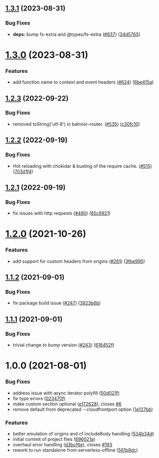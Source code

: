 ## [1.3.1](https://github.com/evolv-ai/serverless-offline-edge-lambda/compare/1.3.0...1.3.1) (2023-08-31)


### Bug Fixes

* **deps:** bump fs-extra and @types/fs-extra ([#637](https://github.com/evolv-ai/serverless-offline-edge-lambda/issues/637)) ([34d5765](https://github.com/evolv-ai/serverless-offline-edge-lambda/commit/34d57650f92ea282683189e5053d2b9240ba14a9))

# [1.3.0](https://github.com/evolv-ai/serverless-offline-edge-lambda/compare/1.2.3...1.3.0) (2023-08-31)


### Features

* add function name to context and event headers ([#624](https://github.com/evolv-ai/serverless-offline-edge-lambda/issues/624)) ([6be415a](https://github.com/evolv-ai/serverless-offline-edge-lambda/commit/6be415a3146f0ff13719b22f000e4eabe17b5586))

## [1.2.3](https://github.com/evolv-ai/serverless-offline-edge-lambda/compare/1.2.2...1.2.3) (2022-09-22)


### Bug Fixes

* removed toString('utf-8') in bahvior-router. ([#535](https://github.com/evolv-ai/serverless-offline-edge-lambda/issues/535)) ([c30fc10](https://github.com/evolv-ai/serverless-offline-edge-lambda/commit/c30fc1091f9b2879eea2a211ddef684ad2113fbc))

## [1.2.2](https://github.com/evolv-ai/serverless-offline-edge-lambda/compare/1.2.1...1.2.2) (2022-09-19)


### Bug Fixes

* Hot reloading with chokidar & busting of the require cache. ([#515](https://github.com/evolv-ai/serverless-offline-edge-lambda/issues/515)) ([703d1f4](https://github.com/evolv-ai/serverless-offline-edge-lambda/commit/703d1f4fe2f0cf4365425108be55d0c1cb17acff))

## [1.2.1](https://github.com/evolv-ai/serverless-offline-edge-lambda/compare/1.2.0...1.2.1) (2022-09-19)


### Bug Fixes

* fix issues with http requests ([#480](https://github.com/evolv-ai/serverless-offline-edge-lambda/issues/480)) ([85c8921](https://github.com/evolv-ai/serverless-offline-edge-lambda/commit/85c8921bd83bb039a5c4ac3ef1c8ab00349e3434))

# [1.2.0](https://github.com/evolv-ai/serverless-offline-edge-lambda/compare/1.1.2...1.2.0) (2021-10-26)


### Features

* add support for custom headers from origins ([#261](https://github.com/evolv-ai/serverless-offline-edge-lambda/issues/261)) ([3fbe995](https://github.com/evolv-ai/serverless-offline-edge-lambda/commit/3fbe9959c8a057b7b7d0d2f7361e42a211eedfd1))

## [1.1.2](https://github.com/evolv-ai/serverless-offline-edge-lambda/compare/1.1.1...1.1.2) (2021-09-01)


### Bug Fixes

* fix package build issue ([#247](https://github.com/evolv-ai/serverless-offline-edge-lambda/issues/247)) ([3923b6b](https://github.com/evolv-ai/serverless-offline-edge-lambda/commit/3923b6b8f082a18280159427bf795b6abe69aba9))

## [1.1.1](https://github.com/evolv-ai/serverless-offline-edge-lambda/compare/1.1.0...1.1.1) (2021-09-01)


### Bug Fixes

* trivial change to bump version ([#243](https://github.com/evolv-ai/serverless-offline-edge-lambda/issues/243)) ([616452f](https://github.com/evolv-ai/serverless-offline-edge-lambda/commit/616452f9b0eb09d40149bb5aafc02bcffabdd476))

# 1.0.0 (2021-08-01)


### Bug Fixes

* address issue with async iterator polyfill ([50d021f](https://github.com/evolv-ai/serverless-offline-edge-lambda/commit/50d021f030116e124f0946cf74728120916892e3))
* fix type errors ([023470f](https://github.com/evolv-ai/serverless-offline-edge-lambda/commit/023470fc40bf331e0a21f12bd7d32dff1a385564))
* make custom section optional ([e172628](https://github.com/evolv-ai/serverless-offline-edge-lambda/commit/e172628ee8042918253ae765fbac67cc474f63ba)), closes [#6](https://github.com/evolv-ai/serverless-offline-edge-lambda/issues/6)
* remove default from deprecated --cloudfrontport option ([1e127bb](https://github.com/evolv-ai/serverless-offline-edge-lambda/commit/1e127bb2f17da95d6776a872ce7f055bd1e5cefa))


### Features

* better emulation of origins and cf includeBody handling ([534b34d](https://github.com/evolv-ai/serverless-offline-edge-lambda/commit/534b34dd8cfc5c20b39f6cec9027339807528de5))
* initial commit of project files ([696021a](https://github.com/evolv-ai/serverless-offline-edge-lambda/commit/696021a4eec50c358a27743891f2fb84561cf68e))
* overhaul error handling ([d3bcf6e](https://github.com/evolv-ai/serverless-offline-edge-lambda/commit/d3bcf6eb3a274321804e39fdb0c8d20cd57814f8)), closes [#193](https://github.com/evolv-ai/serverless-offline-edge-lambda/issues/193)
* rework to run standalone from serverless-offline ([561b9dc](https://github.com/evolv-ai/serverless-offline-edge-lambda/commit/561b9dc204e1ccbca4cd652fc1e396b639473709))
